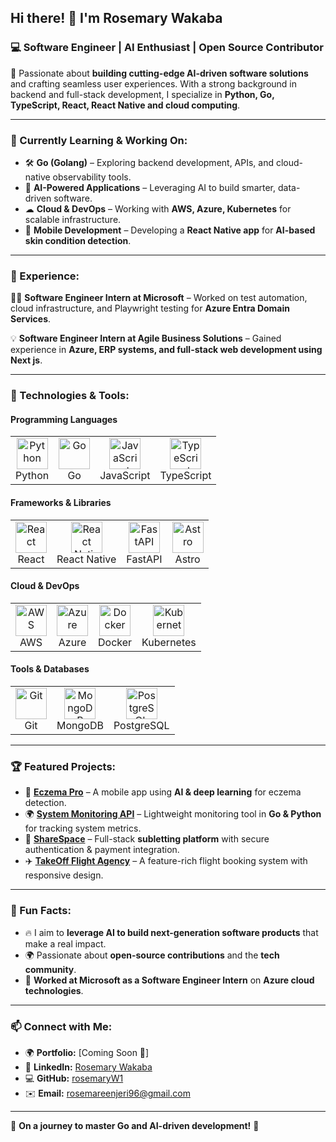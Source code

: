 ## Hi there! 👋 I'm Rosemary Wakaba  

### 💻 Software Engineer | AI Enthusiast | Open Source Contributor  

🚀 Passionate about **building cutting-edge AI-driven software solutions** and crafting seamless user experiences. With a strong background in backend and full-stack development, I specialize in **Python, Go, TypeScript, React, React Native and cloud computing**.  

---

### 🌱 Currently Learning & Working On:
- 🛠 **Go (Golang)** – Exploring backend development, APIs, and cloud-native observability tools.  
- 🤖 **AI-Powered Applications** – Leveraging AI to build smarter, data-driven software.  
- ☁ **Cloud & DevOps** – Working with **AWS, Azure, Kubernetes** for scalable infrastructure.  
- 📱 **Mobile Development** – Developing a **React Native app** for **AI-based skin condition detection**.  

---

### 🔭 Experience:
👩‍💻 **Software Engineer Intern at Microsoft** – Worked on test automation, cloud infrastructure, and Playwright testing for **Azure Entra Domain Services**.  

💡 **Software Engineer Intern at Agile Business Solutions** – Gained experience in **Azure, ERP systems, and full-stack web development using Next js**.  

---

### 🚀 Technologies & Tools:

#### **Programming Languages**  
<table>
  <tr>
    <td align="center">
      <img src="https://cdn.jsdelivr.net/gh/devicons/devicon/icons/python/python-original.svg" height="50" alt="Python"/>
      <br>Python
    </td>
    <td align="center">
      <img src="https://cdn.jsdelivr.net/gh/devicons/devicon/icons/go/go-original.svg" height="50" alt="Go"/>
      <br>Go
    </td>
    <td align="center">
      <img src="https://cdn.jsdelivr.net/gh/devicons/devicon/icons/javascript/javascript-original.svg" height="50" alt="JavaScript"/>
      <br>JavaScript
    </td>
    <td align="center">
      <img src="https://cdn.jsdelivr.net/gh/devicons/devicon/icons/typescript/typescript-original.svg" height="50" alt="TypeScript"/>
      <br>TypeScript
    </td>
  </tr>
</table>

#### **Frameworks & Libraries**  
<table>
  <tr>
    <td align="center">
      <img src="https://cdn.jsdelivr.net/gh/devicons/devicon/icons/react/react-original.svg" height="50" alt="React"/>
      <br>React
    </td>
    <td align="center">
      <img src="https://cdn.jsdelivr.net/gh/devicons/devicon/icons/react/react-original.svg" height="50" alt="React Native"/>
      <br>React Native
    </td>
    <td align="center">
      <img src="https://raw.githubusercontent.com/fastapi-design/brand/main/logo/png/fastapi-logo-500x500.png" height="50" alt="FastAPI"/>
      <br>FastAPI
    </td>
    <td align="center">
      <img src="https://github.com/withastro/astro/blob/main/assets/social/banner-dark.png?raw=true" height="50" alt="Astro"/>
      <br>Astro
    </td>
  </tr>
</table>

#### **Cloud & DevOps**  
<table>
  <tr>
    <td align="center">
      <img src="https://upload.wikimedia.org/wikipedia/commons/9/93/Amazon_Web_Services_Logo.svg" height="50" alt="AWS"/>
      <br>AWS
    </td>
    <td align="center">
      <img src="https://cdn.jsdelivr.net/gh/devicons/devicon/icons/azure/azure-original.svg" height="50" alt="Azure"/>
      <br>Azure
    </td>
    <td align="center">
      <img src="https://cdn.jsdelivr.net/gh/devicons/devicon/icons/docker/docker-original.svg" height="50" alt="Docker"/>
      <br>Docker
    </td>
    <td align="center">
      <img src="https://cdn.jsdelivr.net/gh/devicons/devicon/icons/kubernetes/kubernetes-plain.svg" height="50" alt="Kubernetes"/>
      <br>Kubernetes
    </td>
  </tr>
</table>

#### **Tools & Databases**  
<table>
  <tr>
    <td align="center">
      <img src="https://cdn.jsdelivr.net/gh/devicons/devicon/icons/git/git-original.svg" height="50" alt="Git"/>
      <br>Git
    </td>
    <td align="center">
      <img src="https://cdn.jsdelivr.net/gh/devicons/devicon/icons/mongodb/mongodb-original.svg" height="50" alt="MongoDB"/>
      <br>MongoDB
    </td>
    <td align="center">
      <img src="https://cdn.jsdelivr.net/gh/devicons/devicon/icons/postgresql/postgresql-original.svg" height="50" alt="PostgreSQL"/>
      <br>PostgreSQL
    </td>
  </tr>
</table>

---

### 🏆 Featured Projects:
- 🏥 **[Eczema Pro](https://github.com/rosemaryW1/EczemaPro)** – A mobile app using **AI & deep learning** for eczema detection.  
- 🌍 **[System Monitoring API](https://github.com/rosemaryW1/MonitoringAPI)** – Lightweight monitoring tool in **Go & Python** for tracking system metrics.  
- 🏡 **[ShareSpace](https://github.com/rosemaryW1/sharespace)** – Full-stack **subletting platform** with secure authentication & payment integration.  
- ✈️ **[TakeOff Flight Agency](https://github.com/rosemaryW1/TakeOff)** – A feature-rich flight booking system with responsive design.  

---

### 🎯 Fun Facts:
- 🔥 I aim to **leverage AI to build next-generation software products** that make a real impact.  
- 🌍 Passionate about **open-source contributions** and the **tech community**.  
- 🏢 **Worked at Microsoft as a Software Engineer Intern** on **Azure cloud technologies**.  

---

### 📫 Connect with Me:
- 🌍 **Portfolio:** [Coming Soon 🚀]  
- 🏢 **LinkedIn:** [Rosemary Wakaba](https://www.linkedin.com/in/rosemary-njeri-b52a38200/)  
- 💻 **GitHub:** [rosemaryW1](https://github.com/rosemaryW1)  
- ✉️ **Email:** rosemareenjeri96@gmail.com  

---

🚀 **On a journey to master Go and AI-driven development!** 🎯  
